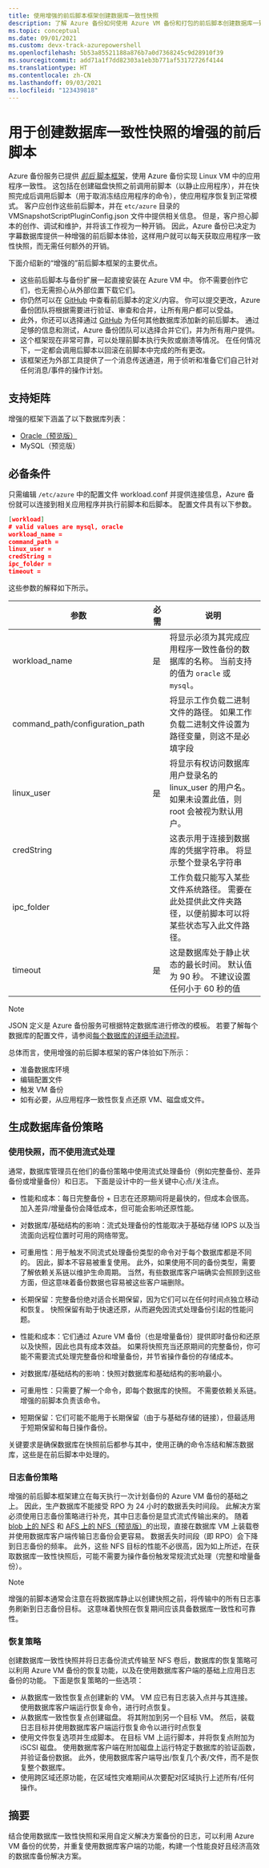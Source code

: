```yaml
---
title: 使用增强的前后脚本框架创建数据库一致性快照
description: 了解 Azure 备份如何使用 Azure VM 备份和打包的前后脚本创建数据库一致性快照
ms.topic: conceptual
ms.date: 09/01/2021
ms.custom: devx-track-azurepowershell
ms.openlocfilehash: 5b53a85521188a876b7a0d7368245c9d28910f39
ms.sourcegitcommit: add71a1f7dd82303a1eb3b771af53172726f4144
ms.translationtype: HT
ms.contentlocale: zh-CN
ms.lasthandoff: 09/03/2021
ms.locfileid: "123439818"
---
```

# <a name="enhanced-pre-post-scripts-for-database-consistent-snapshot"></a>用于创建数据库一致性快照的增强的前后脚本

Azure 备份服务已提供 [_前后_ 脚本框架](/azure/backup/backup-azure-linux-app-consistent)，使用 Azure 备份实现 Linux VM 中的应用程序一致性。 这包括在创建磁盘快照之前调用前脚本（以静止应用程序），并在快照完成后调用后脚本（用于取消冻结应用程序的命令），使应用程序恢复到正常模式。 客户应创作这些前后脚本，并在 `etc/azure` 目录的 VMSnapshotScriptPluginConfig.json 文件中提供相关信息。 但是，客户担心脚本的创作、调试和维护，并将该工作视为一种开销。 因此，Azure 备份已决定为字幕数据库提供一种增强的前后脚本体验，这样用户就可以每天获取应用程序一致性快照，而无需任何额外的开销。 

下面介绍新的“增强的”前后脚本框架的主要优点。

- 这些前后脚本与备份扩展一起直接安装在 Azure VM 中。 你不需要创作它们，也无需担心从外部位置下载它们。
- 你仍然可以在 [GitHub](https://github.com/Azure/azure-linux-extensions/tree/master/VMBackup/main/workloadPatch/DefaultScripts) 中查看前后脚本的定义/内容。 你可以提交更改，Azure 备份团队将根据需要进行验证、审查和合并，让所有用户都可以受益。
- 此外，你还可以选择通过 [GitHub](https://github.com/Azure/azure-linux-extensions/tree/master/VMBackup/main/workloadPatch/DefaultScripts) 为任何其他数据库添加新的前后脚本。 通过足够的信息和测试，Azure 备份团队可以选择合并它们，并为所有用户提供。
- 这个框架现在非常可靠，可以处理前脚本执行失败或崩溃等情况。 在任何情况下，一定都会调用后脚本以回滚在前脚本中完成的所有更改。
- 该框架还为外部工具提供了一个消息传送通道，用于侦听和准备它们自己针对任何消息/事件的操作计划。

## <a name="support-matrix"></a>支持矩阵

增强的框架下涵盖了以下数据库列表：

- [Oracle（预览版）](/azure/virtual-machines/workloads/oracle/oracle-database-backup-azure-backup)
- MySQL（预览版）

## <a name="prerequisites"></a>必备条件

只需编辑 `/etc/azure` 中的配置文件 workload.conf 并提供连接信息，Azure 备份就可以连接到相关应用程序并执行前脚本和后脚本。 配置文件具有以下参数。

```json
[workload]
# valid values are mysql, oracle
workload_name =
command_path = 
linux_user =
credString = 
ipc_folder = 
timeout =
```

这些参数的解释如下所示。

|参数  |必需  |说明  |
|---------|---------|---------|
|workload_name     |   是      |     将显示必须为其完成应用程序一致性备份的数据库的名称。 当前支持的值为 `oracle` 或 `mysql`。    |
|command_path/configuration_path     |         |   将显示工作负载二进制文件的路径。 如果工作负载二进制文件设置为路径变量，则这不是必填字段      |
|linux_user     |    是     |   将显示有权访问数据库用户登录名的 linux_user 的用户名。 如果未设置此值，则 root 会被视为默认用户。      |
|credString     |         |     这表示用于连接到数据库的凭据字符串。 将显示整个登录名字符串    |
|ipc_folder     |         |   工作负载只能写入某些文件系统路径。 需要在此处提供此文件夹路径，以便前脚本可以将某些状态写入此文件路径。      |
|timeout     |    是     |     这是数据库处于静止状态的最长时间。 默认值为 90 秒。 不建议设置任何小于 60 秒的值    |

> [!NOTE]
> JSON 定义是 Azure 备份服务可根据特定数据库进行修改的模板。 若要了解每个数据库的配置文件，请参阅[每个数据库的详细手动流程](#support-matrix)。

总体而言，使用增强的前后脚本框架的客户体验如下所示：

- 准备数据库环境
- 编辑配置文件
- 触发 VM 备份
- 如有必要，从应用程序一致性恢复点还原 VM、磁盘或文件。

## <a name="build-a-database-backup-strategy"></a>生成数据库备份策略

### <a name="using-snapshots-instead-of-streaming"></a>使用快照，而不使用流式处理

通常，数据库管理员在他们的备份策略中使用流式处理备份（例如完整备份、差异备份或增量备份）和日志。 下面是设计中的一些关键中心点/关注点。

- 性能和成本：每日完整备份 + 日志在还原期间将是最快的，但成本会很高。 加入差异/增量备份会降低成本，但可能会影响还原性能。
- 对数据库/基础结构的影响：流式处理备份的性能取决于基础存储 IOPS 以及当流面向远程位置时可用的网络带宽。
- 可重用性：用于触发不同流式处理备份类型的命令对于每个数据库都是不同的。 因此，脚本不容易被重复使用。 此外，如果使用不同的备份类型，需要了解依赖关系链以维护生命周期。 当然，有些数据库客户端确实会照顾到这些方面，但这意味着备份数据也容易被这些客户端删除。
- 长期保留：完整备份绝对适合长期保留，因为它们可以在任何时间点独立移动和恢复。 快照保留有助于快速还原，从而避免因流式处理备份引起的性能问题。

- 性能和成本：它们通过 Azure VM 备份（也是增量备份）提供即时备份和还原以及快照，因此也具有成本效益。 如果将快照充当还原期间的完整备份，你可能不需要流式处理完整备份和增量备份，并节省操作备份的存储成本。
- 对数据库/基础结构的影响：快照对数据库和基础结构的影响最小。
- 可重用性：只需要了解一个命令，即每个数据库的快照。 不需要依赖关系链。 增强的前脚本负责该命令。
- 短期保留：它们可能不能用于长期保留（由于与基础存储的链接），但最适用于短期保留和每日操作备份。
 
关键要求是确保数据库在快照前后都参与其中，使用正确的命令冻结和解冻数据库，这些是在前后脚本中处理的。

### <a name="log-backup-strategy"></a>日志备份策略

增强的前后脚本框架建立在每天执行一次计划备份的 Azure VM 备份的基础之上。 因此，生产数据库不能接受 RPO 为 24 小时的数据丢失时间段。 此解决方案必须使用日志备份策略进行补充，其中日志备份是显式流式传输出来的。 随着 [blob 上的 NFS](/azure/storage/blobs/network-file-system-protocol-support) 和 [AFS 上的 NFS（预览版）](/azure/storage/files/files-nfs-protocol)的出现，直接在数据库 VM 上装载卷并使用数据库客户端传输日志备份会更容易。 数据丢失时间段（即 RPO）会下降到日志备份的频率。 此外，这些 NFS 目标的性能不必很高，因为如上所述，在获取数据库一致性快照后，可能不需要为操作备份触发常规流式处理（完整和增量备份）。

>[!NOTE]
>增强的前脚本通常会注意在将数据库静止以创建快照之前，将传输中的所有日志事务刷新到日志备份目标。 这意味着快照在恢复期间应该具备数据库一致性和可靠性。

### <a name="recovery-strategy"></a>恢复策略

创建数据库一致性快照并将日志备份流式传输至 NFS 卷后，数据库的恢复策略可以利用 Azure VM 备份的恢复功能，以及在使用数据库客户端的基础上应用日志备份的功能。 下面是恢复策略的一些选项：

- 从数据库一致性恢复点创建新的 VM。 VM 应已有日志装入点并与其连接。 使用数据库客户端运行恢复命令，进行时点恢复。
- 从数据库一致性恢复点创建磁盘。 将其附加到另一个目标 VM。 然后，装载日志目标并使用数据库客户端运行恢复命令以进行时点恢复
- 使用文件恢复选项并生成脚本。 在目标 VM 上运行脚本，并将恢复点附加为 iSCSI 磁盘。 使用数据库客户端在附加磁盘上运行特定于数据库的验证函数，并验证备份数据。 此外，使用数据库客户端导出/恢复几个表/文件，而不是恢复整个数据库。
- 使用跨区域还原功能，在区域性灾难期间从次要配对区域执行上述所有/任何操作。

## <a name="summary"></a>摘要

结合使用数据库一致性快照和采用自定义解决方案备份的日志，可以利用 Azure VM 备份的优势，并重复使用数据库客户端的功能，构建一个性能良好且经济高效的数据库备份解决方案。

